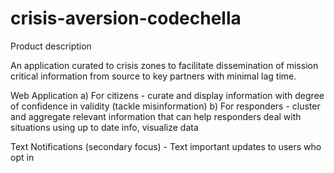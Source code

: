 # crisis-aversion-codechella

Product description

An application curated to crisis zones to facilitate dissemination of mission critical information from source to key partners with minimal lag time. 


Web Application
a) For citizens - curate and display information with degree of confidence in validity (tackle misinformation)
b) For responders - cluster and aggregate relevant information that can help responders deal with situations using up to date info, visualize data


Text Notifications (secondary focus) - Text important updates to users who opt in
